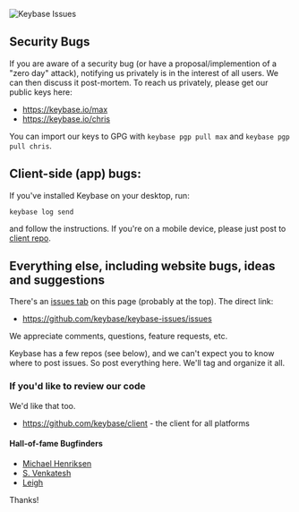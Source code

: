 ![Keybase Issues](img/robot.jpg "Keybase Issues")

## Security Bugs

If you are aware of a security bug (or have a proposal/implemention of a "zero day" attack), notifying us privately is in the interest of all users. We can then discuss it post-mortem. To reach us privately, please get our public keys here:

  - https://keybase.io/max
  - https://keybase.io/chris
  
You can import our keys to GPG with `keybase pgp pull max` and `keybase pgp pull chris`.

## Client-side (app) bugs:

If you've installed Keybase on your desktop, run:

```
keybase log send
```

and follow the instructions. If you're on a mobile device, please just post to [client repo](https://github.com/keybase/client/issues).

## Everything else, including website bugs, ideas and suggestions

There's an [issues tab](https://github.com/keybase/keybase-issues/issues) on this page (probably at the top). The direct link:

  - https://github.com/keybase/keybase-issues/issues

We appreciate comments, questions, feature requests, etc.

Keybase has a few repos (see below), and we can't expect you to know where to post issues. So post everything here. We'll tag and organize it all.

### If you'd like to review our code

We'd like that too.

  * https://github.com/keybase/client - the client for all platforms

#### Hall-of-fame Bugfinders

  * [Michael Henriksen](https://twitter.com/michenriksen)
  * [S. Venkatesh](https://twitter.com/pranavvenkats)
  * [Leigh](https://keybase.io/lt)


Thanks!
